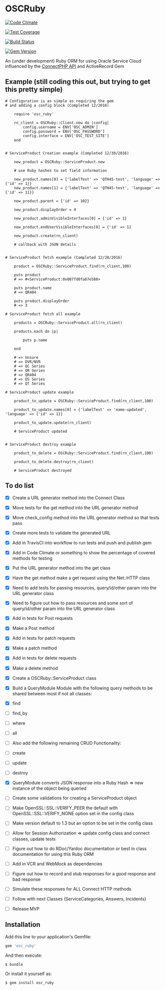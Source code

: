 # OSCRuby

[![Code Climate](https://codeclimate.com/github/rajangdavis/osc_ruby/badges/gpa.svg)](https://codeclimate.com/github/rajangdavis/osc_ruby)

[![Test Coverage](https://codeclimate.com/github/rajangdavis/osc_ruby/badges/coverage.svg)](https://codeclimate.com/github/rajangdavis/osc_ruby/coverage)

[![Build Status](https://travis-ci.org/rajangdavis/osc_ruby.svg?branch=master)](https://travis-ci.org/rajangdavis/osc_ruby)

[![Gem Version](https://badge.fury.io/rb/osc_ruby.svg)](https://badge.fury.io/rb/osc_ruby)

An (under development) Ruby ORM for using Oracle Service Cloud influenced by the [ConnectPHP API](http://documentation.custhelp.com/euf/assets/devdocs/november2016/Connect_PHP/Default.htm) and ActiveRecord Gem

## Example (still coding this out, but trying to get this pretty simple)

	# Configuration is as simple as requiring the gem
	# and adding a config block (Completed 12/2016)

		require 'osc_ruby'

		rn_client = OSCRuby::Client.new do |config|
			config.username = ENV['OSC_ADMIN']
			config.password = ENV['OSC_PASSWORD']
			config.interface = ENV['OSC_TEST_SITE']
		end


	# ServiceProduct Creation example (Completed 12/30/2016)

		new_product = OSCRuby::ServiceProduct.new

		# use Ruby hashes to set field information

		new_product.names[0] = {'labelText' => 'QTH45-test', 'language' => {'id' => 1}}
		new_product.names[1] = {'labelText' => 'QTH45-test', 'language' => {'id' => 11}}

		new_product.parent = {'id' => 102}

		new_product.displayOrder = 4

		new_product.adminVisibleInterfaces[0] = {'id' => 1}

		new_product.endUserVisibleInterfaces[0] = {'id' => 1}

		new_product.create(rn_client)

		# callback with JSON details


	# ServiceProduct fetch example (Completed 12/28/2016)

		product = OSCRuby::ServiceProduct.find(rn_client,100)

		puts product
		# => #<ServiceProduct:0x007fd0fa87e588>

		puts product.name
		# => QR404

		puts product.displayOrder
		# => 3

	# ServiceProduct fetch all example

		products = OSCRuby::ServiceProduct.all(rn_client)

		products.each do |p|

			puts p.name

		end

		# => Unsure
		# => DVR/NVR
		# => QC Series
		# => QR Series
		# => QR404
		# => QS Series
		# => QT Series

	# ServiceProduct update example

		product_to_update = OSCRuby::ServiceProduct.find(rn_client,100)

		product_to_update.names[0] = {'labelText' => 'name-updated', 'language' => {'id' => 1}}

		product_to_update.update(rn_client)

		# ServiceProduct updated


	# ServiceProduct destroy example

		product_to_delete = OSCRuby::ServiceProduct.find(rn_client,100)

		product_to_delete.destroy(rn_client)

		# ServiceProduct destroyed

## To do list

- [x] Create a URL generator method into the Connect Class

- [x] Move tests for the get method into the URL generator method

- [x] Move check_config method into the URL generator method so that tests pass

- [x] Create more tests to validate the generated URL

- [x] Add in TravisCI into workflow to run tests and push and publish gem

- [x] Add in Code Climate or something to show the percentage of covered methods for testing

- [x] Put the URL generator method into the get class

- [x] Have the get method make a get request using the Net::HTTP class

- [x] Need to add tests for passing resources, query/id/other param into the URL generator class

- [x] Need to figure out how to pass resources and some sort of query/id/other param into the URL generator class

- [x] Add in tests for Post requests

- [x] Make a Post method

- [x] Add in tests for patch requests

- [x] Make a patch method

- [x] Add in tests for delete requests

- [x] Make a delete method

- [x] Create a OSCRuby::ServiceProduct class

- [x] Build a QueryModule Module with the following query methods to be shared between most if not all classes:
	
- [x] find
	
- [ ] find_by
	
- [ ] where
	
- [ ] all

- [ ] Also add the following remaining CRUD Functionality:

- [ ] create

- [ ] update

- [ ] destroy

- [x] QueryModule converts JSON response into a Ruby Hash => new instance of the object being queried

- [ ] Create some validations for creating a ServiceProduct object

- [ ] Make OpenSSL::SSL::VERIFY_PEER the default with OpenSSL::SSL::VERIFY_NONE option set in the config class 

- [ ] Make version default to 1.3 but an option to be set in the config class

- [ ] Allow for Session Authorization => update config class and connect classes, update tests

- [ ] Figure out how to do RDoc/Yardoc documentation or best in class documentation for using this Ruby ORM

- [ ] Add in VCR and WebMock as dependencies

- [ ] Figure out how to record and stub responses for a good response and bad response

- [ ] Simulate these responses for ALL Connect HTTP methods

- [ ] Follow with next Classes (ServiceCategories, Answers, Incidents)

- [ ] Release MVP

## Installation

Add this line to your application's Gemfile:

```ruby
gem 'osc_ruby'
```

And then execute:

    $ bundle

Or install it yourself as:

    $ gem install osc_ruby